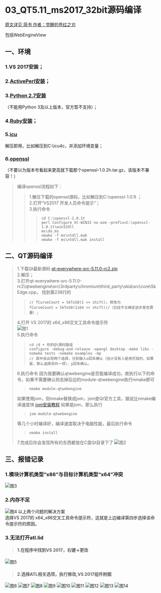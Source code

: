 # 03_QT5.11_ms2017_32bit源码编译
[原文详见 简书 作者：觉醒的苍红之刃](https://www.jianshu.com/p/d0ce6f1dcf56)

包括WebEngineView
## 一、环境
### 1.VS 2017安装；
### 2.[ActivePerl安装](http://www.perl.org/get.html)；
### 3.[Python 2.7安装](https://www.python.org/ftp/python/2.7.11/python-2.7.11.msi)
（不能用Python 3及以上版本，官方暂不支持）；
### 4.[Ruby安装](https://cache.ruby-lang.org/pub/ruby/2.3/ruby-2.3.1.tar.gz)；
### 5.[icu](http://download.icu-project.org/files/icu4c/57.1/icu4c-57_1-Win32-msvc10.zip) 
解压即用，比如解压到C:\icu4c，并添加环境变量；
### 6.[openssl](https://www.openssl.org/source/openssl-1.0.1t.tar.gz) 
（不要以为版本号看起来更高就下载那个openssl-1.0.2h.tar.gz，该版本不兼容！）
> 编译openssl流程如下：<br>
>> 1.解压下载的openssl源码，比如解压到C:\openssl-1.0.1t ；<br>
>> 2.打开“VS2017 开发人员命令提示“；<br>
>> 3.执行命令<br>
>>> ```shell
>>> cd C:\openssl-1.0.1t 
>>> perl Configure VC-WIN32 no-asm –prefix=C:\openssl-1.0.1t\win32dll
>>> ms\do_ms
>>> nmake -f ms\ntdll.mak
>>> nmake -f ms\ntdll.mak install
>>> ```
## 二、QT源码编译
> 1.下载Qt最新源码 [qt-everywhere-src-5.11.0-rc2.zip](https://download.qt.io/development_releases/qt/5.11/5.11.0-rc2/single/qt-everywhere-src-5.11.0-rc2.zip)<br>
> 2.解压；<br>
> 3.打开qt-everywhere-src-5.11.0-rc2\qtwebengine\src\3rdparty\chromium\third_party\skia\src\core\SkEdge.cpp，
找到第238行的
>> ```shell
>> // fCurveCount = SkToS8(1 << shift); 修改为
>> fCurveCount = SkToS8(1i64 << shift)//（已经不太确定这步是否需要）;
>> ```
> 4.打开 VS 2017的 x64_x86交叉工具命令提示符<br>
![图1](https://github.com/dyj095/notebook/blob/master/03_QT5.11_ms2017_32bit%E6%BA%90%E7%A0%81%E7%BC%96%E8%AF%91/imgs/1.webp)<br>
> 5.执行命令
>> ```shell
>> cd /d + 你的Qt源码路径
>> configure -debug-and-release -opengl desktop -make libs -nomake tests -nomake examples -mp
>> // 其中会出现两个选择，分别输入o回车确认（估计没有人是用花钱的，如果是，那么选择另外一项），y回车确认。
>> ```
> 6.执行命令
> 因为我要确认qtwebengine是否能编译成功，故执行以下的命令，如果不需要确认则去掉后边的module-qtwebengine执行nmake即可
>> ```shell
>> nmake module-qtwebengine
>> ```
> 如果使用jom，则nmake替换成jom，jom是Qt官方工具，据说比nmake编译速度快
> [jom安装教程](https://www.jianshu.com/p/0e6c91317327)
> 如果是jom，那么执行
>> ```shell
>> jom module-qtwebengine
>> ```
> 等几个小时编译好，编译速度取决于电脑性能，最后执行命令
>> ```shell
>> nmake install
>> ```
> 7.完成后你会发现所有的东西都放在C盘Qt目录下了
![图2](https://github.com/dyj095/notebook/blob/master/03_QT5.11_ms2017_32bit%E6%BA%90%E7%A0%81%E7%BC%96%E8%AF%91/imgs/2.webp)

## 三、报错记录
### 1.模块计算机类型“x86”与目标计算机类型“x64”冲突
![图3](https://github.com/dyj095/notebook/blob/master/03_QT5.11_ms2017_32bit%E6%BA%90%E7%A0%81%E7%BC%96%E8%AF%91/imgs/3.webp)
### 2.内存不足
![图4](https://github.com/dyj095/notebook/blob/master/03_QT5.11_ms2017_32bit%E6%BA%90%E7%A0%81%E7%BC%96%E8%AF%91/imgs/4.webp)
以上两个问题的解决方案<br>
选择VS 2017的 x64_x86交叉工具命令提示符，这就是上边编译第四步选择该命令提示符的原因。
### 3.无法打开atl.lid
> #### 1.在程序中找到VS 2017，右键->更改
![图5](https://github.com/dyj095/notebook/blob/master/03_QT5.11_ms2017_32bit%E6%BA%90%E7%A0%81%E7%BC%96%E8%AF%91/imgs/5.webp)
> #### 2.选择ATL相关选项，执行修改,VS 2017组件附图
![图6](https://github.com/dyj095/notebook/blob/master/03_QT5.11_ms2017_32bit%E6%BA%90%E7%A0%81%E7%BC%96%E8%AF%91/imgs/6.webp)
![图7](https://github.com/dyj095/notebook/blob/master/03_QT5.11_ms2017_32bit%E6%BA%90%E7%A0%81%E7%BC%96%E8%AF%91/imgs/7.webp)
![图8](https://github.com/dyj095/notebook/blob/master/03_QT5.11_ms2017_32bit%E6%BA%90%E7%A0%81%E7%BC%96%E8%AF%91/imgs/8.webp)
![图9](https://github.com/dyj095/notebook/blob/master/03_QT5.11_ms2017_32bit%E6%BA%90%E7%A0%81%E7%BC%96%E8%AF%91/imgs/9.webp)
![图10](https://github.com/dyj095/notebook/blob/master/03_QT5.11_ms2017_32bit%E6%BA%90%E7%A0%81%E7%BC%96%E8%AF%91/imgs/10.webp)
![图11](https://github.com/dyj095/notebook/blob/master/03_QT5.11_ms2017_32bit%E6%BA%90%E7%A0%81%E7%BC%96%E8%AF%91/imgs/11.webp)
![图12](https://github.com/dyj095/notebook/blob/master/03_QT5.11_ms2017_32bit%E6%BA%90%E7%A0%81%E7%BC%96%E8%AF%91/imgs/12.webp)
![图13](https://github.com/dyj095/notebook/blob/master/03_QT5.11_ms2017_32bit%E6%BA%90%E7%A0%81%E7%BC%96%E8%AF%91/imgs/13.webp)
![图14](https://github.com/dyj095/notebook/blob/master/03_QT5.11_ms2017_32bit%E6%BA%90%E7%A0%81%E7%BC%96%E8%AF%91/imgs/14.webp)

